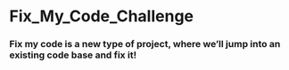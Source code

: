 # Fix_My_Code_Challenge
### Fix my code is a new type of project, where we’ll jump into an existing code base and fix it!
